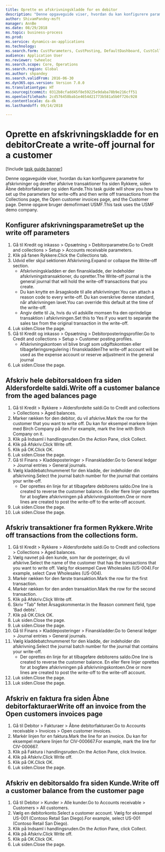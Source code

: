```yaml
--- 
title: Oprette en afskrivningskladde for en debitor
description: "Denne opgaveguide viser, hvordan du kan konfigurere parametre for afskrivninger og derefter afskrive transaktioner fra siden Rykkere, siden Åbne debitorfakturaer og siden Kunde."
author: ShivamPandey-msft
manager: AnnBe
ms.date: 08/29/2018
ms.topic: business-process
ms.prod: 
ms.service: dynamics-ax-applications
ms.technology: 
ms.search.form: CustParameters, CustPosting, DefaultDashboard, CustCollectionsPoolsListPage, CustWriteOff, LedgerJournalTable, LedgerJournalTransDaily, CustCollections, CustOpenInvoicesListPage, CustTable
audience: Application User
ms.reviewer: twheeloc
ms.search.scope: Core, Operations
ms.search.region: Global
ms.author: shpandey
ms.search.validFrom: 2016-06-30
ms.dyn365.ops.version: Version 7.0.0
ms.translationtype: HT
ms.sourcegitcommit: 0312b8cfadd45f8e59225e9daba78b9e216cff51
ms.openlocfilehash: 2cd576458bab1e4654d21773b581a5b0f726c928
ms.contentlocale: da-dk
ms.lasthandoff: 09/14/2018

---
```

# <a name="create-a-write-off-journal-for-a-customer"></a><span data-ttu-id="53875-103">Oprette en afskrivningskladde for en debitor</span><span class="sxs-lookup"><span data-stu-id="53875-103">Create a write-off journal for a customer</span></span>

[!include [task guide banner](../../includes/task-guide-banner.md)]

<span data-ttu-id="53875-104">Denne opgaveguide viser, hvordan du kan konfigurere parametre for afskrivninger og derefter afskrive transaktioner fra siden Rykkere, siden Åbne debitorfakturaer og siden Kunde.</span><span class="sxs-lookup"><span data-stu-id="53875-104">This task guide will show you how to set up the parameters for write-offs and then write off transactions from the Collections page, the Open customer invoices page, and the Customer page.</span></span> <span data-ttu-id="53875-105">Denne opgave bruger demofirmaet USMF.</span><span class="sxs-lookup"><span data-stu-id="53875-105">This task uses the USMF demo company.</span></span>


## <a name="set-up-the-write-off-parameters"></a><span data-ttu-id="53875-106">Konfigurer afskrivningsparametre</span><span class="sxs-lookup"><span data-stu-id="53875-106">Set up the write off parameters</span></span>
1. <span data-ttu-id="53875-107">Gå til Kredit og inkasso > Opsætning > Debitorparametre.</span><span class="sxs-lookup"><span data-stu-id="53875-107">Go to Credit and collections > Setup > Accounts receivable parameters.</span></span>
2. <span data-ttu-id="53875-108">Klik på fanen Rykkere.</span><span class="sxs-lookup"><span data-stu-id="53875-108">Click the Collections tab.</span></span>
3. <span data-ttu-id="53875-109">Udvid eller skjul sektionen Afskrivning.</span><span class="sxs-lookup"><span data-stu-id="53875-109">Expand or collapse the Write-off section.</span></span>
    * <span data-ttu-id="53875-110">Afskrivningskladden er den finanskladde, der indeholder afskrivningstransaktioner, du opretter.</span><span class="sxs-lookup"><span data-stu-id="53875-110">The Write-off journal is the general journal that will hold the write-off transactions that you create.</span></span>  
    * <span data-ttu-id="53875-111">Du kan knytte en årsagskode til alle afskrivninger.</span><span class="sxs-lookup"><span data-stu-id="53875-111">You can attach a reason code to every write-off.</span></span> <span data-ttu-id="53875-112">Du kan overskrive denne standard, når afskrivningen lavet.</span><span class="sxs-lookup"><span data-stu-id="53875-112">You can override this default at the time of the write-off.</span></span>  
    * <span data-ttu-id="53875-113">Angiv dette til Ja, hvis du vil adskille momsen fra den oprindelige transaktion i afskrivningen.</span><span class="sxs-lookup"><span data-stu-id="53875-113">Set this to Yes if you want to separate the sales tax from the original transaction in the write-off.</span></span>  
4. <span data-ttu-id="53875-114">Luk siden.</span><span class="sxs-lookup"><span data-stu-id="53875-114">Close the page.</span></span>
5. <span data-ttu-id="53875-115">Gå til Kredit og inkasso > Opsætning > Debitorposteringsprofiler.</span><span class="sxs-lookup"><span data-stu-id="53875-115">Go to Credit and collections > Setup > Customer posting profiles.</span></span>
    * <span data-ttu-id="53875-116">Afskrivningskontoen vil blive brugt som udgiftskontoen eller tilbageføringsregulering i finanskladden</span><span class="sxs-lookup"><span data-stu-id="53875-116">The write-off account will be used as the expense account or reserve adjustment in the general journal</span></span>   
6. <span data-ttu-id="53875-117">Luk siden.</span><span class="sxs-lookup"><span data-stu-id="53875-117">Close the page.</span></span>

## <a name="write-off-a-customer-balance-from-the-aged-balances-page"></a><span data-ttu-id="53875-118">Afskriv hele debitorsaldoen fra siden Aldersfordelte saldi.</span><span class="sxs-lookup"><span data-stu-id="53875-118">Write off a customer balance from the aged balances page</span></span>
1. <span data-ttu-id="53875-119">Gå til Kredit > Rykkere > Aldersfordelte saldi.</span><span class="sxs-lookup"><span data-stu-id="53875-119">Go to Credit and collections > Collections > Aged balances.</span></span>
2. <span data-ttu-id="53875-120">Marker rækken for den debitor, du vil afskrive.</span><span class="sxs-lookup"><span data-stu-id="53875-120">Mark the row for the customer that you want to write off.</span></span> <span data-ttu-id="53875-121">Du kan for eksempel markere linjen med Birch Company på den.</span><span class="sxs-lookup"><span data-stu-id="53875-121">For example, mark the line with Birch Company on it.</span></span>
3. <span data-ttu-id="53875-122">Klik på Indsaml i handlingsruden.</span><span class="sxs-lookup"><span data-stu-id="53875-122">On the Action Pane, click Collect.</span></span>
4. <span data-ttu-id="53875-123">Klik på Afskriv.</span><span class="sxs-lookup"><span data-stu-id="53875-123">Click Write off.</span></span>
5. <span data-ttu-id="53875-124">Klik på OK.</span><span class="sxs-lookup"><span data-stu-id="53875-124">Click OK.</span></span>
6. <span data-ttu-id="53875-125">Luk siden.</span><span class="sxs-lookup"><span data-stu-id="53875-125">Close the page.</span></span>
7. <span data-ttu-id="53875-126">Gå til Finans > Kladdeposteringer > Finanskladder.</span><span class="sxs-lookup"><span data-stu-id="53875-126">Go to General ledger > Journal entries > General journals.</span></span>
8. <span data-ttu-id="53875-127">Vælg kladdebatchnummeret for den kladde, der indeholder din afskrivning.</span><span class="sxs-lookup"><span data-stu-id="53875-127">Select the journal batch number for the journal that contains your write-off.</span></span>
    * <span data-ttu-id="53875-128">Der oprettes én linje for at tilbageføre debitorens saldo.</span><span class="sxs-lookup"><span data-stu-id="53875-128">One line is created to reverse the customer balance.</span></span> <span data-ttu-id="53875-129">En eller flere linjer oprettes for at bogføre afskrivningen på afskrivningskontoen.</span><span class="sxs-lookup"><span data-stu-id="53875-129">One or more lines are created to post the write-off to the write-off account.</span></span>  
9. <span data-ttu-id="53875-130">Luk siden.</span><span class="sxs-lookup"><span data-stu-id="53875-130">Close the page.</span></span>
10. <span data-ttu-id="53875-131">Luk siden.</span><span class="sxs-lookup"><span data-stu-id="53875-131">Close the page.</span></span>

## <a name="write-off-transactions-from-the-collections-form"></a><span data-ttu-id="53875-132">Afskriv transaktioner fra formen Rykkere.</span><span class="sxs-lookup"><span data-stu-id="53875-132">Write off transactions from the collections form.</span></span>
1. <span data-ttu-id="53875-133">Gå til Kredit > Rykkere > Aldersfordelte saldi.</span><span class="sxs-lookup"><span data-stu-id="53875-133">Go to Credit and collections > Collections > Aged balances.</span></span>
2. <span data-ttu-id="53875-134">Vælg navnet på den kunde, som har de posteringer, du vil afskrive.</span><span class="sxs-lookup"><span data-stu-id="53875-134">Select the name of the customer that has the transactions that you want to write off.</span></span> <span data-ttu-id="53875-135">Vælg for eksempel Cave Wholesales (US-004).</span><span class="sxs-lookup"><span data-stu-id="53875-135">For example, select Cave Wholesales (US-004).</span></span>
3. <span data-ttu-id="53875-136">Markér rækken for den første transaktion.</span><span class="sxs-lookup"><span data-stu-id="53875-136">Mark the row for the first transaction.</span></span>
4. <span data-ttu-id="53875-137">Markér rækken for den anden transaktion.</span><span class="sxs-lookup"><span data-stu-id="53875-137">Mark the row for the second transaction.</span></span>
5. <span data-ttu-id="53875-138">Klik på Afskriv.</span><span class="sxs-lookup"><span data-stu-id="53875-138">Click Write off.</span></span>
6. <span data-ttu-id="53875-139">Skriv "Tab" feltet Årsagskommentar.</span><span class="sxs-lookup"><span data-stu-id="53875-139">In the Reason comment field, type 'Bad debts'.</span></span>
7. <span data-ttu-id="53875-140">Klik på OK.</span><span class="sxs-lookup"><span data-stu-id="53875-140">Click OK.</span></span>
8. <span data-ttu-id="53875-141">Luk siden.</span><span class="sxs-lookup"><span data-stu-id="53875-141">Close the page.</span></span>
9. <span data-ttu-id="53875-142">Luk siden.</span><span class="sxs-lookup"><span data-stu-id="53875-142">Close the page.</span></span>
10. <span data-ttu-id="53875-143">Gå til Finans > Kladdeposteringer > Finanskladder.</span><span class="sxs-lookup"><span data-stu-id="53875-143">Go to General ledger > Journal entries > General journals.</span></span>
11. <span data-ttu-id="53875-144">Vælg kladdebatchnummeret for den kladde, der indeholder din afskrivning.</span><span class="sxs-lookup"><span data-stu-id="53875-144">Select the journal batch number for the journal that contains your write-off.</span></span>
    * <span data-ttu-id="53875-145">Der oprettes én linje for at tilbageføre debitorens saldo.</span><span class="sxs-lookup"><span data-stu-id="53875-145">One line is created to reverse the customer balance.</span></span> <span data-ttu-id="53875-146">En eller flere linjer oprettes for at bogføre afskrivningen på afskrivningskontoen.</span><span class="sxs-lookup"><span data-stu-id="53875-146">One or more lines are created to post the write-off to the write-off account.</span></span>  
12. <span data-ttu-id="53875-147">Luk siden.</span><span class="sxs-lookup"><span data-stu-id="53875-147">Close the page.</span></span>
13. <span data-ttu-id="53875-148">Luk siden.</span><span class="sxs-lookup"><span data-stu-id="53875-148">Close the page.</span></span>

## <a name="write-off-an-invoice-from-the-open-customers-invoices-page"></a><span data-ttu-id="53875-149">Afskriv en faktura fra siden Åbne debitorfakturaer</span><span class="sxs-lookup"><span data-stu-id="53875-149">Write off an invoice from the Open customers invoices page</span></span>
1. <span data-ttu-id="53875-150">Gå til Debitor > Fakturaer > Åbne debitorfakturaer.</span><span class="sxs-lookup"><span data-stu-id="53875-150">Go to Accounts receivable > Invoices > Open customer invoices.</span></span>
2. <span data-ttu-id="53875-151">Markér linjen for en faktura.</span><span class="sxs-lookup"><span data-stu-id="53875-151">Mark the line for an invoice.</span></span> <span data-ttu-id="53875-152">Du kan for eksempel markere linjen for CIV-000667.</span><span class="sxs-lookup"><span data-stu-id="53875-152">For example, mark the line for CIV-000667.</span></span>
3. <span data-ttu-id="53875-153">Klik på Faktura i handlingsruden.</span><span class="sxs-lookup"><span data-stu-id="53875-153">On the Action Pane, click Invoice.</span></span>
4. <span data-ttu-id="53875-154">Klik på Afskriv.</span><span class="sxs-lookup"><span data-stu-id="53875-154">Click Write off.</span></span>
5. <span data-ttu-id="53875-155">Klik på OK.</span><span class="sxs-lookup"><span data-stu-id="53875-155">Click OK.</span></span>
6. <span data-ttu-id="53875-156">Luk siden.</span><span class="sxs-lookup"><span data-stu-id="53875-156">Close the page.</span></span>

## <a name="write-off-a-customer-balance-from-the-customer-page"></a><span data-ttu-id="53875-157">Afskriv en debitorsaldo fra siden Kunde.</span><span class="sxs-lookup"><span data-stu-id="53875-157">Write off a customer balance from the customer page</span></span>
1. <span data-ttu-id="53875-158">Gå til Debitor > Kunder > Alle kunder.</span><span class="sxs-lookup"><span data-stu-id="53875-158">Go to Accounts receivable > Customers > All customers.</span></span>
2. <span data-ttu-id="53875-159">Vælg en debitorkonto.</span><span class="sxs-lookup"><span data-stu-id="53875-159">Select a customer account.</span></span> <span data-ttu-id="53875-160">Vælg for eksempel US-001 (Contoso Retail San Diego).</span><span class="sxs-lookup"><span data-stu-id="53875-160">For example, select US-001 (Contoso Retail San Diego).</span></span>
3. <span data-ttu-id="53875-161">Klik på Indsaml i handlingsruden.</span><span class="sxs-lookup"><span data-stu-id="53875-161">On the Action Pane, click Collect.</span></span>
4. <span data-ttu-id="53875-162">Klik på Afskriv.</span><span class="sxs-lookup"><span data-stu-id="53875-162">Click Write off.</span></span>
5. <span data-ttu-id="53875-163">Klik på OK.</span><span class="sxs-lookup"><span data-stu-id="53875-163">Click OK.</span></span>
6. <span data-ttu-id="53875-164">Luk siden.</span><span class="sxs-lookup"><span data-stu-id="53875-164">Close the page.</span></span>


